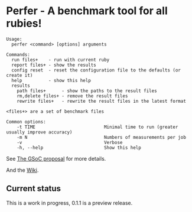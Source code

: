 # Perfer - A benchmark tool for all rubies!

<!-- usage -->
```text
Usage:
  perfer <command> [options] arguments

Commands:
  run files+    - run with current ruby
  report files+ - show the results
  config reset  - reset the configuration file to the defaults (or create it)
  help          - show this help
  results
    path files+      - show the paths to the result files
    rm,delete files+ - remove the result files
    rewrite files+   - rewrite the result files in the latest format

<files+> are a set of benchmark files

Common options:
    -t TIME                          Minimal time to run (greater usually improve accuracy)
    -m N                             Numbers of measurements per job
    -v                               Verbose
    -h, --help                       Show this help
```
<!-- usage -->

See [The GSoC proposal](http://www.google-melange.com/gsoc/proposal/review/google/gsoc2012/eregon/1) for more details.

And the [Wiki](https://github.com/jruby/perfer/wiki).

## Current status

This is a work in progress, 0.1.1 is a preview release.
